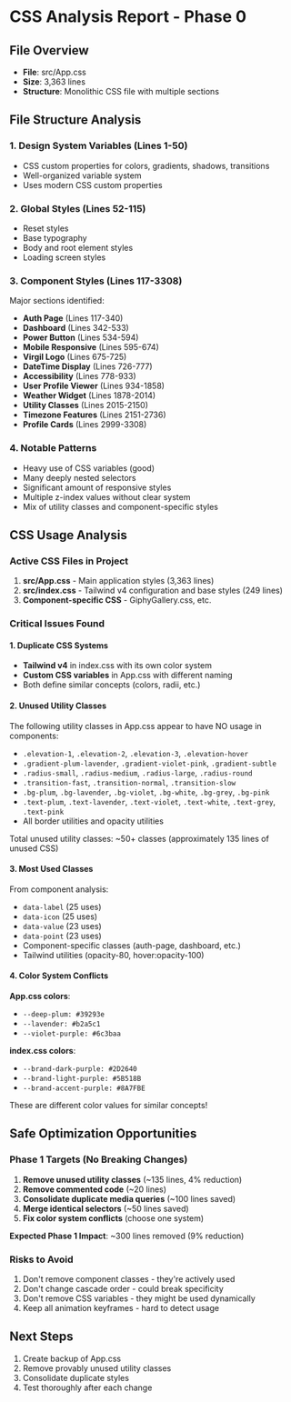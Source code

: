 # CSS Analysis Report - Phase 0

## File Overview
- **File**: src/App.css
- **Size**: 3,363 lines
- **Structure**: Monolithic CSS file with multiple sections

## File Structure Analysis

### 1. Design System Variables (Lines 1-50)
- CSS custom properties for colors, gradients, shadows, transitions
- Well-organized variable system
- Uses modern CSS custom properties

### 2. Global Styles (Lines 52-115)
- Reset styles
- Base typography
- Body and root element styles
- Loading screen styles

### 3. Component Styles (Lines 117-3308)
Major sections identified:
- **Auth Page** (Lines 117-340)
- **Dashboard** (Lines 342-533)
- **Power Button** (Lines 534-594)
- **Mobile Responsive** (Lines 595-674)
- **Virgil Logo** (Lines 675-725)
- **DateTime Display** (Lines 726-777)
- **Accessibility** (Lines 778-933)
- **User Profile Viewer** (Lines 934-1858)
- **Weather Widget** (Lines 1878-2014)
- **Utility Classes** (Lines 2015-2150)
- **Timezone Features** (Lines 2151-2736)
- **Profile Cards** (Lines 2999-3308)

### 4. Notable Patterns
- Heavy use of CSS variables (good)
- Many deeply nested selectors
- Significant amount of responsive styles
- Multiple z-index values without clear system
- Mix of utility classes and component-specific styles

## CSS Usage Analysis

### Active CSS Files in Project
1. **src/App.css** - Main application styles (3,363 lines)
2. **src/index.css** - Tailwind v4 configuration and base styles (249 lines)
3. **Component-specific CSS** - GiphyGallery.css, etc.

### Critical Issues Found

#### 1. Duplicate CSS Systems
- **Tailwind v4** in index.css with its own color system
- **Custom CSS variables** in App.css with different naming
- Both define similar concepts (colors, radii, etc.)

#### 2. Unused Utility Classes
The following utility classes in App.css appear to have NO usage in components:
- `.elevation-1`, `.elevation-2`, `.elevation-3`, `.elevation-hover`
- `.gradient-plum-lavender`, `.gradient-violet-pink`, `.gradient-subtle`
- `.radius-small`, `.radius-medium`, `.radius-large`, `.radius-round`
- `.transition-fast`, `.transition-normal`, `.transition-slow`
- `.bg-plum`, `.bg-lavender`, `.bg-violet`, `.bg-white`, `.bg-grey`, `.bg-pink`
- `.text-plum`, `.text-lavender`, `.text-violet`, `.text-white`, `.text-grey`, `.text-pink`
- All border utilities and opacity utilities

Total unused utility classes: ~50+ classes (approximately 135 lines of unused CSS)

#### 3. Most Used Classes
From component analysis:
- `data-label` (25 uses)
- `data-icon` (25 uses)
- `data-value` (23 uses)
- `data-point` (23 uses)
- Component-specific classes (auth-page, dashboard, etc.)
- Tailwind utilities (opacity-80, hover:opacity-100)

#### 4. Color System Conflicts
**App.css colors**:
- `--deep-plum: #39293e`
- `--lavender: #b2a5c1`
- `--violet-purple: #6c3baa`

**index.css colors**:
- `--brand-dark-purple: #2D2640`
- `--brand-light-purple: #5B518B`
- `--brand-accent-purple: #8A7FBE`

These are different color values for similar concepts!

## Safe Optimization Opportunities

### Phase 1 Targets (No Breaking Changes)
1. **Remove unused utility classes** (~135 lines, 4% reduction)
2. **Remove commented code** (~20 lines)
3. **Consolidate duplicate media queries** (~100 lines saved)
4. **Merge identical selectors** (~50 lines saved)
5. **Fix color system conflicts** (choose one system)

**Expected Phase 1 Impact**: ~300 lines removed (9% reduction)

### Risks to Avoid
1. Don't remove component classes - they're actively used
2. Don't change cascade order - could break specificity
3. Don't remove CSS variables - they might be used dynamically
4. Keep all animation keyframes - hard to detect usage

## Next Steps
1. Create backup of App.css
2. Remove provably unused utility classes
3. Consolidate duplicate styles
4. Test thoroughly after each change